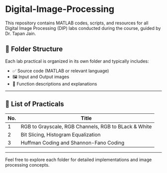 # Digital-Image-Processing
This repository contains MATLAB codes, scripts, and resources for all Digital Image Processing (DIP) labs conducted during the course, guided by Dr. Tapan Jain.

## 📂 Folder Structure

Each lab practical is organized in its own folder and typically includes:

- ✅ Source code (MATLAB or relevant language)
- 🖼️ Input and Output images
- 📝 Function descriptions and explanations

---

## 🔬 List of Practicals

| No. | Title                                               |
|-----|-----------------------------------------------------|
| 1   | RGB to Grayscale, RGB Channels, RGB to BLack & White|
| 2   | Bit Slicing, Histogram Equalization                 |
| 3   | Huffman Coding and Shannon-Fano Coding              |

---

Feel free to explore each folder for detailed implementations and image processing concepts.
